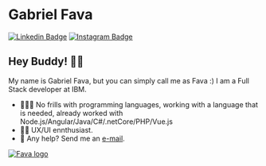 # Gabriel Fava

[![Linkedin Badge](https://img.shields.io/badge/-LinkedIn-blue?style=flat&logo=LinkedIn&logoColor=white)](https://www.linkedin.com/in/gabrielfava/)
[![Instagram Badge](https://img.shields.io/badge/-Instagram-C13584?style=flat&logo=Instagram&logoColor=white)](https://www.instagram.com/gabrielfava/)

## Hey Buddy! ✌🏻

My name is Gabriel Fava, but you can simply call me as Fava :) 
I am a Full Stack developer at IBM.

- 👨🏻‍💻 No frills with programming languages, working with a language that is needed, already worked with Node.js/Angular/Java/C#/.netCore/PHP/Vue.js
- 🤘🏻 UX/UI ennthusiast.
- 📩 Any help? Send me an [e-mail](mailto:eu@gabrielfava.com.br).


[![Fava logo](https://assets.gabrielfava.com.br/fava_logo_simples.png)](https://www.gabrielfava.br/)
